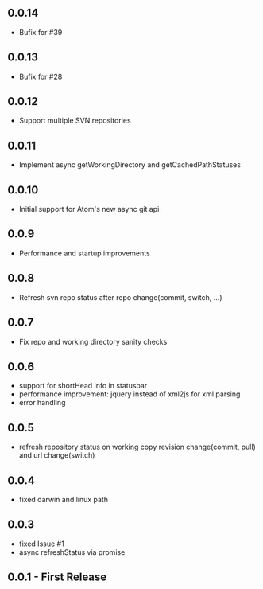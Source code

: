 ## 0.0.14
- Bufix for #39

## 0.0.13
- Bufix for #28

## 0.0.12
- Support multiple SVN repositories

## 0.0.11
- Implement async getWorkingDirectory and getCachedPathStatuses

## 0.0.10
- Initial support for Atom's new async git api

## 0.0.9
- Performance and startup improvements

## 0.0.8
- Refresh svn repo status after repo change(commit, switch, ...)

## 0.0.7
- Fix repo and working directory sanity checks

## 0.0.6
- support for shortHead info in statusbar
- performance improvement: jquery instead of xml2js for xml parsing
- error handling

## 0.0.5
- refresh repository status on working copy revision change(commit, pull) and url change(switch)

## 0.0.4
- fixed darwin and linux path

## 0.0.3
- fixed Issue #1
- async refreshStatus via promise

## 0.0.1 - First Release

